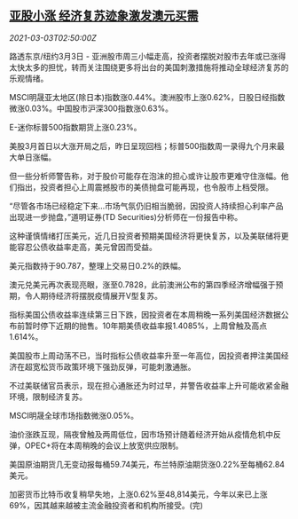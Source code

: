 <!--1614740150000-->
[亚股小涨 经济复苏迹象激发澳元买需](https://cn.reuters.com/article/global-market-asia-stocks-fx-0303-idCNKCS2AV080)
------

<div><i>2021-03-03T02:50:00Z</i></div><p>路透东京/纽约3月3日 - 亚洲股市周三小幅走高，投资者摆脱对股市去年或已涨得太快太多的担忧，转而关注围绕更多将出台的美国刺激措施将推动全球经济复苏的乐观情绪。</p><p>MSCI明晟亚太地区(除日本)指数涨0.44%。澳洲股市上涨0.62%，日股日经指数微涨0.03%。中国股市沪深300指数涨0.63%。</p><p>E-迷你标普500指数期货上涨0.23%。</p><p>美股3月首日以大涨开局之后，昨日呈现回档；标普500指数周一录得九个月来最大单日涨幅。</p><p>但一些分析师警告称，对于股价可能存在泡沫的担心或许让股市更难守住涨幅。他们指出，投资者担心上周震撼股市的美债抛盘可能再现，也令股市上档受限。</p><p>“尽管各市场已经稳定下来...市场气氛仍旧相当脆弱，因投资人持续担心利率产品出现进一步抛盘，”道明证券(TD Securities)分析师在一份报告中称。</p><p>这种谨慎情绪打压美元，近几日投资者预期美国经济将更快复苏，以及美联储将更能容忍公债收益率走高，美元曾因而受益。</p><p>美元指数持于90.787，整理上交易日0.2%的跌幅。</p><p>澳元兑美元再次表现亮眼，涨至0.7828，此前澳洲公布的第四季经济增幅强于预期，令人期待经济将摆脱疫情展开V型复苏。</p><p>指标美国公债收益率连续第三日下跌，因投资者在本周稍晚一系列美国经济数据公布前暂时停下近期的抛售。10年期美债收益率报1.4085%，上周曾触及高点1.614%。</p><p>美国股市上周动荡不已，当时指标公债收益率升至一年高位，因投资者押注美国经济在超宽松货币政策环境下强劲反弹，可能刺激通胀。</p><p>不过美联储官员表示，现在担心通胀还为时过早，并警告收益率上升可能收紧金融环境，限制经济复苏。</p><p>MSCI明晟全球市场指数微涨0.05%。</p><p>油价涨跌互现，隔夜曾触及两周低位，因市场预计随着经济开始从疫情危机中反弹，OPEC+将在本周稍晚的会议上放宽供应限制。</p><p>美国原油期货几无变动报每桶59.74美元，布兰特原油期货涨0.22%至每桶62.84美元。</p><p>加密货币比特币收复稍早失地，上涨0.62%至48,814美元，今年以来已上涨69%，因其越来越被主流金融投资者和机构所接受。(完)</p>
